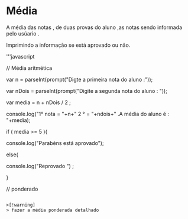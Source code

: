 

# Média 

<p> A média das notas , de duas provas do aluno ,as notas sendo informada pelo usúario .</p>
<p> Imprimindo a informação se está aprovado ou não. </p>

'''javascript

// Média aritmética 

var n = parseInt(prompt("Digte a primeira nota do aluno :"));

var nDois = parseInt(prompt("Digite a segunda nota do aluno : "));

var media = n + nDois / 2 ; 

console.log("1° nota = "+n+" 2 ° = "+ndois+" .A média do aluno é : "+media);

if ( media >= 5 ){

  console.log("Parabéns está aprovado");

else{

  console.log("Reprovado ") ;

}


// ponderado



```

>[!warning] 
> fazer a média ponderada detalhado 